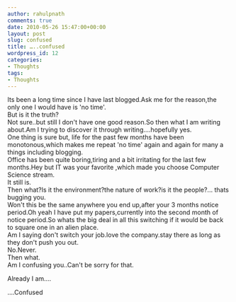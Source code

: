 ```yaml
---
author: rahulpnath
comments: true
date: 2010-05-26 15:47:00+00:00
layout: post
slug: confused
title: …..confused
wordpress_id: 12
categories:
- Thoughts
tags:
- Thoughts
---
```


Its been a long time since I have last blogged.Ask me for the reason,the only one I would have is 'no time'.  
But is it the truth?  
Not sure..but still I don't have one good reason.So then what I am writing about.Am I trying to discover it through writing....hopefully yes.  
One thing is sure but, life for the past few months have been monotonous,which makes me repeat 'no time' again and again for many a things including blogging.  
Office has been quite boring,tiring and a bit irritating for the last few months.Hey but IT was your favorite ,which made you choose Computer Science stream.  
It still is.  
Then what?Is it the environment?the nature of work?is it the people?... thats bugging you.  
Won't this be the same anywhere you end up,after your 3 months notice period.Oh yeah I have put my papers,currently into the second month of notice period.So whats the big deal in all this switching if it would be back to square one in an alien place.  
Am I saying don't switch your job.love the company.stay there as long as they don't push you out.  
No.Never.  
Then what.  
Am I confusing you..Can't be sorry for that.  
  
Already I am....  
  
  
....Confused
